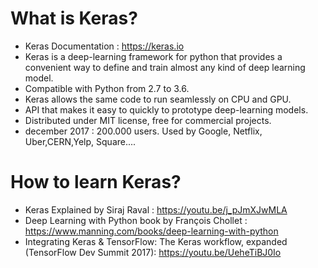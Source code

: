 # What is Keras? 
* Keras Documentation : https://keras.io 
* Keras is a deep-learning framework for python that provides a convenient way to define and train almost any kind of deep learning model. 
* Compatible with Python from 2.7 to 3.6. 
* Keras allows the same code to run seamlessly on CPU and GPU. 
* API that makes it easy to quickly to prototype deep-learning models. 
* Distributed under MIT license, free for commercial projects. 
* december 2017 : 200.000 users. Used by Google, Netflix, Uber,CERN,Yelp, Square....

# How to learn Keras? 
* Keras Explained by Siraj Raval : https://youtu.be/j_pJmXJwMLA
* Deep Learning with Python book by François Chollet : https://www.manning.com/books/deep-learning-with-python
* Integrating Keras & TensorFlow: The Keras workflow, expanded (TensorFlow Dev Summit 2017): https://youtu.be/UeheTiBJ0Io


